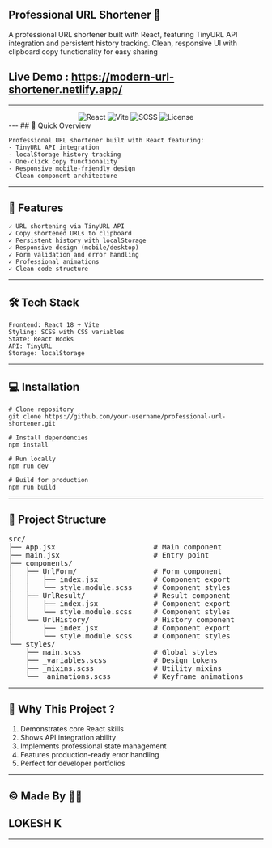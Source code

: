 ## Professional URL Shortener 🔗

A professional URL shortener built with React, featuring TinyURL API integration and persistent history tracking. Clean, responsive UI with clipboard copy functionality for easy sharing

## Live Demo : https://modern-url-shortener.netlify.app/
---
<div align="center">
  <img src="https://img.shields.io/badge/React-18-blue" alt="React">
  <img src="https://img.shields.io/badge/Vite-4-orange" alt="Vite">
  <img src="https://img.shields.io/badge/SCSS-1.62-pink" alt="SCSS">
  <img src="https://img.shields.io/badge/license-MIT-green" alt="License">
</div>
---
## 📌 Quick Overview

```text
Professional URL shortener built with React featuring:
- TinyURL API integration
- localStorage history tracking
- One-click copy functionality
- Responsive mobile-friendly design
- Clean component architecture
```
---
## 🚀 Features
```text
✓ URL shortening via TinyURL API
✓ Copy shortened URLs to clipboard
✓ Persistent history with localStorage
✓ Responsive design (mobile/desktop)
✓ Form validation and error handling
✓ Professional animations
✓ Clean code structure
```
---
## 🛠️ Tech Stack
```text
Frontend: React 18 + Vite
Styling: SCSS with CSS variables
State: React Hooks
API: TinyURL
Storage: localStorage
```
---
## 💻 Installation
```text
# Clone repository
git clone https://github.com/your-username/professional-url-shortener.git

# Install dependencies
npm install

# Run locally
npm run dev

# Build for production
npm run build
```
---
## 📁 Project Structure

<pre id="folder-structure">
src/
├── App.jsx                       # Main component
├── main.jsx                      # Entry point
├── components/
│   ├── UrlForm/                  # Form component
│   │   ├── index.jsx             # Component export
│   │   └── style.module.scss     # Component styles
│   ├── UrlResult/                # Result component
│   │   ├── index.jsx             # Component export
│   │   └── style.module.scss     # Component styles
│   └── UrlHistory/               # History component
│       ├── index.jsx             # Component export
│       └── style.module.scss     # Component styles
└── styles/
    ├── main.scss                 # Global styles
    ├── _variables.scss           # Design tokens
    ├── _mixins.scss              # Utility mixins
    └── _animations.scss          # Keyframe animations
</pre>
---
## 🌟 Why This Project ?
1. Demonstrates core React skills
2. Shows API integration ability
3. Implements professional state management
4. Features production-ready error handling
5. Perfect for developer portfolios
---
## ©️ Made By 👨‍💻

## LOKESH K
---
